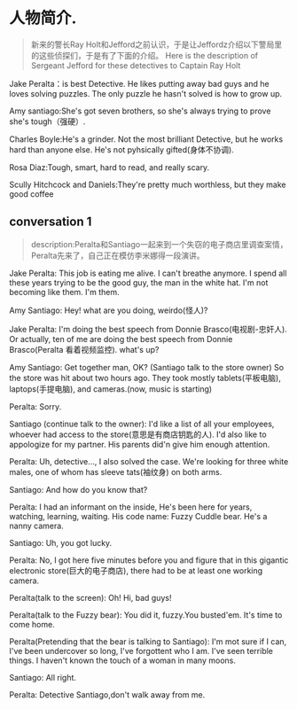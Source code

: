 # 人物简介.
>  新来的警长Ray Holt和Jefford之前认识，于是让Jeffordz介绍以下警局里的这些侦探们，于是有了下面的介绍。
Here is the description of Sergeant Jefford for these detectives to Captain Ray Holt

Jake Peralta：is best Detective. He likes putting away bad guys and he loves solving puzzles. The only puzzle he hasn't solved is how to grow up.

Amy santiago:She's got seven brothers, so she's always trying to prove she's tough（强硬）.

Charles Boyle:He's a grinder. Not the most brilliant Detective, but he works hard than anyone else. He's not pyhsically gifted(身体不协调).

Rosa Diaz:Tough, smart, hard to read, and really scary.

Scully Hitchcock and Daniels:They're pretty much worthless, but they make good coffee

## conversation 1
>  description:Peralta和Santiago一起来到一个失窃的电子商店里调查案情，Peralta先来了，自己正在模仿李米娜得一段演讲。

Jake Peralta: This job is eating me alive. I can't breathe anymore. I spend all these years trying to be the good guy, the man in the white hat. I'm not becoming like them. I'm them.

Amy Santiago: Hey! what are you doing, weirdo(怪人)?

Jake Peralta: I'm doing the best speech from Donnie Brasco(电视剧-忠奸人). Or actually, ten of me are doing the best speech from Donnie Brasco(Peralta 看着视频监控). what's up?

Amy Santiago: Get together man, OK? (Santiago talk to the store owner) So the store was hit about two hours ago. They took mostly tablets(平板电脑), laptops(手提电脑), and cameras.(now, music is starting)

Peralta: Sorry.

Santiago (continue talk to the owner): I'd like a list of all your employees, whoever had access to the store(意思是有商店钥匙的人). I'd also like to appologize for my partner. His parents did'n give him enough attention.

Peralta: Uh, detective..., I also solved the case. We're looking for three white males, one of whom has sleeve tats(袖纹身) on both arms.

Santiago: And how do you know that?

Peralta: I had an informant on the inside, He's been here for years, watching, learning, waiting. His code name: Fuzzy Cuddle bear. He's a nanny camera.

Santiago: Uh, you got lucky.

Peralta: No, I got here five minutes before you and figure that in this gigantic electronic store(巨大的电子商店), there had to be at least one working camera.

Peralta(talk to the screen): Oh! Hi, bad guys!

Peralta(talk to the Fuzzy bear): You did it, fuzzy.You busted'em. It's time to come home.

Peralta(Pretending that the bear is talking to Santiago): I'm mot sure if I can, I've been undercover so long, I've forgottent who I am. I've seen terrible things. I haven't known the touch of a woman in many moons. 

Santiago: All right.

Peralta: Detective Santiago,don't walk away from me.

